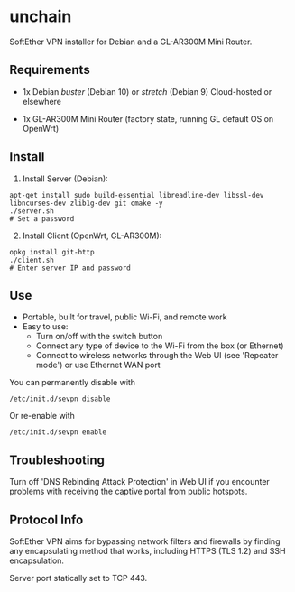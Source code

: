 # unchain

SoftEther VPN installer for Debian and a GL-AR300M Mini Router.

## Requirements

- 1x Debian _buster_ (Debian 10) or _stretch_ (Debian 9) Cloud-hosted or elsewhere

- 1x GL-AR300M Mini Router (factory state, running GL default OS on OpenWrt)

## Install

1. Install Server (Debian):

```
apt-get install sudo build-essential libreadline-dev libssl-dev libncurses-dev zlib1g-dev git cmake -y
./server.sh
# Set a password
```

2. Install Client (OpenWrt, GL-AR300M):

```
opkg install git-http
./client.sh
# Enter server IP and password
```

## Use

* Portable, built for travel, public Wi-Fi, and remote work
* Easy to use:
  * Turn on/off with the switch button
  * Connect any type of device to the Wi-Fi from the box (or Ethernet)
  * Connect to wireless networks through the Web UI (see 'Repeater mode') or use Ethernet WAN port

You can permanently disable with

```
/etc/init.d/sevpn disable
```

Or re-enable with

```
/etc/init.d/sevpn enable
```

## Troubleshooting

Turn off 'DNS Rebinding Attack Protection' in Web UI if you encounter problems with receiving the captive portal from public hotspots.

## Protocol Info

SoftEther VPN aims for bypassing network filters and firewalls by finding any encapsulating method that works, including HTTPS (TLS 1.2) and SSH encapsulation.

Server port statically set to TCP 443.
